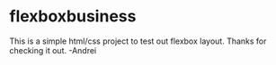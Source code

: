 ﻿# flexboxbusiness
This is a simple html/css project to test out flexbox layout.
Thanks for checking it out.
-Andrei
